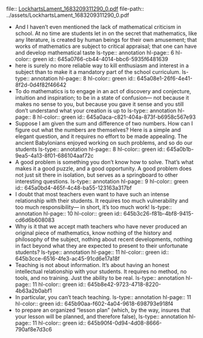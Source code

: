 file:: [LockhartsLament_1683209311290_0.pdf](../assets/LockhartsLament_1683209311290_0.pdf)
file-path:: ../assets/LockhartsLament_1683209311290_0.pdf

- And I haven’t even mentioned the lack of mathematical criticism in school. At no time are students let in on the secret that mathematics, like any literature, is created by human beings for their own amusement; that works of mathematics are subject to critical appraisal; that one can have and develop mathematical taste
  ls-type:: annotation
  hl-page:: 6
  hl-color:: green
  id:: 645a0766-cb44-4014-bbc6-5935f6481639
- here is surely no more reliable way to kill enthusiasm and interest in a subject than to make it a mandatory part of the school curriculum. 
  ls-type:: annotation
  hl-page:: 8
  hl-color:: green
  id:: 645a08e1-26f6-4e41-8f2d-0d4f82f46642
- To do mathematics is to engage in an act of discovery and conjecture, intuition and inspiration; to be in a state of confusion— not because it makes no sense to you, but because you gave it sense and you still don’t understand what your creation is up to
  ls-type:: annotation
  hl-page:: 8
  hl-color:: green
  id:: 645a0aca-c821-404a-873f-b6958c567e93
- Suppose I am given the sum and difference of two numbers. How can I figure out what the numbers are themselves? Here is a simple and elegant question, and it requires no effort to be made appealing. The ancient Babylonians enjoyed working on such problems, and so do our students
  ls-type:: annotation
  hl-page:: 8
  hl-color:: green
  id:: 645a0b1b-9ea5-4a13-8f01-686104aaf72c
- A good problem is something you don’t know how to solve. That’s what makes it a good puzzle, and a good opportunity. A good problem does not just sit there in isolation, but serves as a springboard to other interesting questions. 
  ls-type:: annotation
  hl-page:: 9
  hl-color:: green
  id:: 645a0bd4-465f-4c48-ba55-123163a317bf
- I doubt that most teachers even want to have such an intense relationship with their students. It requires too much vulnerability and too much responsibility— in short, it’s too much work!
  ls-type:: annotation
  hl-page:: 10
  hl-color:: green
  id:: 645b3c26-f81b-4bf8-9415-cd6d6b608083
- Why is it that we accept math teachers who have never produced an original piece of mathematics, know nothing of the history and philosophy of the subject, nothing about recent developments, nothing in fact beyond what they are expected to present to their unfortunate students? 
  ls-type:: annotation
  hl-page:: 11
  hl-color:: green
  id:: 645b3cce-6516-4fe3-ac45-91cd6e17a18f
- Teaching is not about information. It’s about having an honest intellectual relationship with your students. It requires no method, no tools, and no training. Just the ability to be real.
  ls-type:: annotation
  hl-page:: 11
  hl-color:: green
  id:: 645b8e42-9723-4718-8220-4b63a2b0abf1
- In particular, you can’t teach teaching. 
  ls-type:: annotation
  hl-page:: 11
  hl-color:: green
  id:: 645b90aa-f602-4a04-9618-698793e918f4
- to prepare an organized “lesson plan” (which, by the way, insures that your lesson will be planned, and therefore false),
  ls-type:: annotation
  hl-page:: 11
  hl-color:: green
  id:: 645b90f4-0d94-4d08-8666-790af8e7d3c6